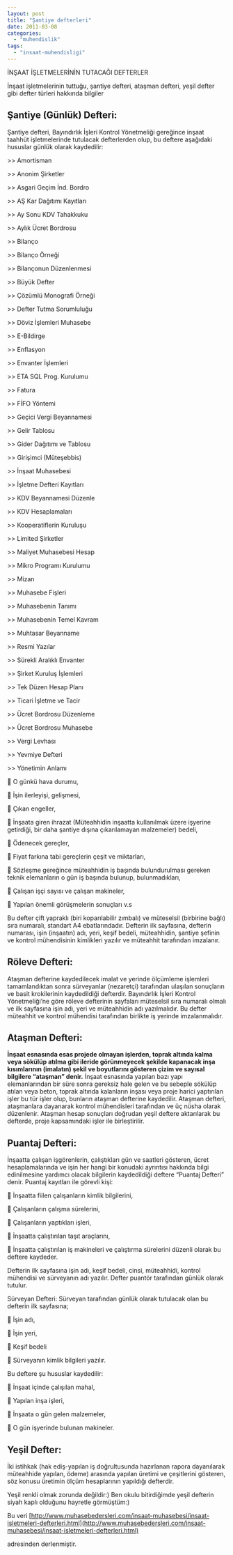 ```yaml
---
layout: post
title: "Şantiye defterleri"
date: 2011-03-08
categories: 
  - "muhendislik"
tags: 
  - "insaat-muhendisligi"
---
```


İNŞAAT İŞLETMELERİNİN TUTACAĞI DEFTERLER

İnşaat işletmelerinin tuttuğu, şantiye defteri, ataşman defteri, yeşil defter gibi defter türleri hakkında bilgiler

## Şantiye (Günlük) Defteri:

Şantiye defteri, Bayındırlık İşleri Kontrol Yönetmeliği gereğince inşaat taahhüt işletmelerinde tutulacak defterlerden olup, bu deftere aşağıdaki hususlar günlük olarak kaydedilir:

\>> Amortisman

\>> Anonim Şirketler

\>> Asgari Geçim İnd. Bordro

\>> AŞ Kar Dağıtımı Kayıtları

\>> Ay Sonu KDV Tahakkuku

\>> Aylık Ücret Bordrosu

\>> Bilanço

\>> Bilanço Örneği

\>> Bilançonun Düzenlenmesi

\>> Büyük Defter

\>> Çözümlü Monografi Örneği

\>> Defter Tutma Sorumluluğu

\>> Döviz İşlemleri Muhasebe

\>> E-Bildirge

\>> Enflasyon

\>> Envanter İşlemleri

\>> ETA SQL Prog. Kurulumu

\>> Fatura

\>> FİFO Yöntemi

\>> Geçici Vergi Beyannamesi

\>> Gelir Tablosu

\>> Gider Dağıtımı ve Tablosu

\>> Girişimci (Müteşebbis)

\>> İnşaat Muhasebesi

\>> İşletme Defteri Kayıtları

\>> KDV Beyannamesi Düzenle

\>> KDV Hesaplamaları

\>> Kooperatiflerin Kuruluşu

\>> Limited Şirketler

\>> Maliyet Muhasebesi Hesap

\>> Mikro Programı Kurulumu

\>> Mizan

\>> Muhasebe Fişleri

\>> Muhasebenin Tanımı

\>> Muhasebenin Temel Kavram

\>> Muhtasar Beyanname

\>> Resmi Yazılar

\>> Sürekli Aralıklı Envanter

\>> Şirket Kuruluş İşlemleri

\>> Tek Düzen Hesap Planı

\>> Ticari İşletme ve Tacir

\>> Ücret Bordrosu Düzenleme

\>> Ücret Bordrosu Muhasebe

\>> Vergi Levhası

\>> Yevmiye Defteri

\>> Yönetimin Anlamı

 O günkü hava durumu,

 İşin ilerleyişi, gelişmesi,

 Çıkan engeller,

 İnşaata giren ihrazat (Müteahhidin inşaatta kullanılmak üzere işyerine getirdiği, bir daha şantiye dışına çıkarılamayan malzemeler) bedeli,

 Ödenecek gereçler,

 Fiyat farkına tabi gereçlerin çeşit ve miktarları,

 Sözleşme gereğince müteahhidin iş başında bulundurulması gereken teknik elemanların o gün iş başında bulunup, bulunmadıkları,

 Çalışan işçi sayısı ve çalışan makineler,

 Yapılan önemli görüşmelerin sonuçları v.s

Bu defter çift yapraklı (biri koparılabilir zımbalı) ve müteselsil (birbirine bağlı) sıra numaralı, standart A4 ebatlarındadır. Defterin ilk sayfasına, defterin numarası, işin (inşaatın) adı, yeri, keşif bedeli, müteahhidin, şantiye şefinin ve kontrol mühendisinin kimlikleri yazılır ve müteahhit tarafından imzalanır.

## Röleve Defteri:

Ataşman defterine kaydedilecek imalat ve yerinde ölçümleme işlemleri tamamlandıktan sonra sürveyanlar (nezaretçi) tarafından ulaşılan sonuçların ve basit krokilerinin kaydedildiği defterdir. Bayındırlık İşleri Kontrol Yönetmeliği’ne göre röleve defterinin sayfaları müteselsil sıra numaralı olmalı ve ilk sayfasına işin adı, yeri ve müteahhidin adı yazılmalıdır. Bu defter müteahhit ve kontrol mühendisi tarafından birlikte iş yerinde imzalanmalıdır.

## Ataşman Defteri:

**İnşaat esnasında esas projede olmayan işlerden, toprak altında kalma veya sökülüp atılma gibi ileride görünmeyecek şekilde kapanacak inşa kısımlarının (imalatın) şekil ve boyutlarını gösteren çizim ve sayısal bilgilere “ataşman” denir.** İnşaat esnasında yapılan bazı yapı elemanlarından bir süre sonra gereksiz hale gelen ve bu sebeple sökülüp atılan veya beton, toprak altında kalanların inşası veya proje harici yaptırılan işler bu tür işler olup, bunların ataşman defterine kaydedilir. Ataşman defteri, ataşmanlara dayanarak kontrol mühendisleri tarafından ve üç nüsha olarak düzenlenir. Ataşman hesap sonuçları doğrudan yeşil deftere aktarılarak bu defterde, proje kapsamındaki işler ile birleştirilir.

## Puantaj Defteri:

İnşaatta çalışan işgörenlerin, çalıştıkları gün ve saatleri gösteren, ücret hesaplamalarında ve işin her hangi bir konudaki ayrıntısı hakkında bilgi edinilmesine yardımcı olacak bilgilerin kaydedildiği deftere “Puantaj Defteri” denir. Puantaj kayıtları ile görevli kişi:

 İnşaatta fiilen çalışanların kimlik bilgilerini,

 Çalışanların çalışma sürelerini,

 Çalışanların yaptıkları işleri,

 İnşaatta çalıştırılan taşıt araçlarını,

 İnşaatta çalıştırılan iş makineleri ve çalıştırma sürelerini düzenli olarak bu deftere kaydeder.

Defterin ilk sayfasına işin adı, keşif bedeli, cinsi, müteahhidi, kontrol mühendisi ve sürveyanın adı yazılır. Defter puantör tarafından günlük olarak tutulur.

Sürveyan Defteri: Sürveyan tarafından günlük olarak tutulacak olan bu defterin ilk sayfasına;

 İşin adı,

 İşin yeri,

 Keşif bedeli

 Sürveyanın kimlik bilgileri yazılır.

Bu deftere şu hususlar kaydedilir:

 İnşaat içinde çalışılan mahal,

 Yapılan inşa işleri,

 İnşaata o gün gelen malzemeler,

 O gün işyerinde bulunan makineler.

## Yeşil Defter:

İki istihkak (hak ediş-yapılan iş doğrultusunda hazırlanan rapora dayanılarak müteahhide yapılan, ödeme) arasında yapılan üretimi ve çeşitlerini gösteren, söz konusu üretimin ölçüm hesaplarının yapıldığı defterdir.

Yeşil renkli olmak zorunda değildir:) Ben okulu bitirdiğimde yeşil defterin siyah kaplı olduğunu hayretle görmüştüm:)

Bu veri [http://www.muhasebedersleri.com/insaat-muhasebesi/insaat-isletmeleri-defterleri.html](http://www.muhasebedersleri.com/insaat-muhasebesi/insaat-isletmeleri-defterleri.html)

adresinden derlenmiştir.
